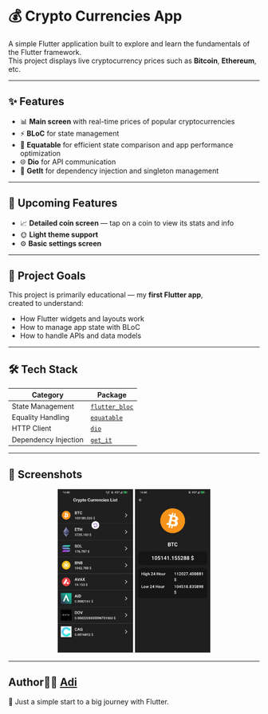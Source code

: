 # 💰 Crypto Currencies App

A simple Flutter application built to explore and learn the fundamentals of the Flutter framework.  
This project displays live cryptocurrency prices such as **Bitcoin**, **Ethereum**, etc.

---

## ✨ Features

- 📊 **Main screen** with real-time prices of popular cryptocurrencies  
- ⚡️ **BLoC** for state management  
- 🧩 **Equatable** for efficient state comparison and app performance optimization  
- 🌐 **Dio** for API communication  
- 🧱 **GetIt** for dependency injection and singleton management  

---

## 🚧 Upcoming Features

- 📈 **Detailed coin screen** — tap on a coin to view its stats and info  
- 🌞 **Light theme support**  
- ⚙️ **Basic settings screen**  

---

## 🧠 Project Goals

This project is primarily educational — my **first Flutter app**,  
created to understand:
- How Flutter widgets and layouts work  
- How to manage app state with BLoC  
- How to handle APIs and data models  

---

## 🛠️ Tech Stack

| Category | Package |
|-----------|----------|
| State Management | [`flutter_bloc`](https://pub.dev/packages/flutter_bloc) |
| Equality Handling | [`equatable`](https://pub.dev/packages/equatable) |
| HTTP Client | [`dio`](https://pub.dev/packages/dio) |
| Dependency Injection | [`get_it`](https://pub.dev/packages/get_it) |

---
## 📸 Screenshots


<p align="center">
  <img src="screenshots/Screenshot_learning (1).png" width="30%">
  <img src="screenshots/Screenshot_learning (2).png" width="30%">
</p>

---
## Author👨‍💻 [Adi](https://github.com/Atoktobekov)
🎯 Just a simple start to a big journey with Flutter.

